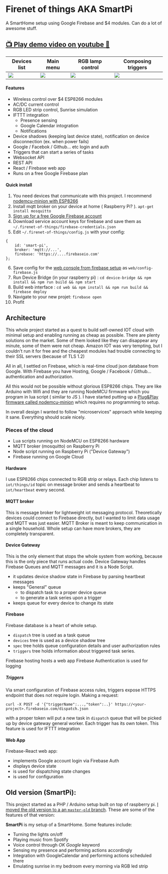 # Firenet of things AKA SmartPi

A SmartHome setup using Google Firebase and $4 modules. Can do a lot of awesome stuff.

## [📺 Play demo video on youtube 🎦](https://www.youtube.com/watch?v=AjtrikwHB_Y)


| Devices list                        | Main menu                           | RGB lamp control                    | Composing triggers                  |
|-------------------------------------|-------------------------------------|-------------------------------------|-------------------------------------|
|![](https://cldup.com/n84sS0Fi9M.png)|![](https://cldup.com/-n1hCbb30L.png)|![](https://cldup.com/7BJc3cMJIU.png)|![](https://cldup.com/wOSFFjdpGu.png)|


#### Features

- Wireless control over $4 ESP8266 modules
- AC/DC current control
- RGB LED strip control, Sunrise simulation
- IFTTT integration
	- Presence sensing
	- Google Calendar intogration
	- Notifications
- Device shadows (keeping last device state), notification on device disconnection (ex. when power fails)
- Google / Facebok / Github... etc login and auth
- Triggers that can start a series of tasks
- Websocket API
- REST API
- React / Firebase web app
- Runs on a free Google Firebase plan

#### Quick install

1. You need devices that communicate with this project. I recommend [nodemcu-minion with ESP8266](https://github.com/artpi/nodemcu-minion)
2. Install mqtt broker on your device at home ( Raspberry Pi? ). `apt-get install mosquitto`
3. [Sign up for a free Google Firebase account](https://firebase.google.com/)
4. Download service account keys for firebase and save them as `~/.firenet-of-things/firebase-credentials.json`
5. Edit `~/.firenet-of-things/config.js` with your config:
```
{
	id: 'smart-pi',
	broker: 'mqtt://...',
	firebase: 'https://....firebaseio.com'
};
```
6. Save config for the [web console from firebase setup](https://firebase.google.com/docs/web/setup) as `web/config-firebase.js`
7. Run Device Bridge (in your raspberry pi) : `cd device-bridge && npm install && npm run build && npm start`
8. Build web interface : `cd web && npm install && npm run build && firebase deploy`
9. Navigate to your new projet: `firebase open`
10. Profit

## Architecture

This whole project started as a quest to build self-owned IOT cloud with minimal setup and enabling running as cheap as possible.
There are plenty solutions on the market. Some of them looked like they can disappear any minute, some of them were not cheap.
Amazon IOT was very tempting, but I couldn't run it for free and the cheapest modules had trouble connecting to their SSL servers (because of TLS 1.2)

All in all, I settled on Firebase, which is real-time cloud json database from Google. With Firebase you have Hosting, Google / Facebook / Github... 
authentication and authorization.

All this would not be possible without glorious ESP8266 chips. They are like Arduino with Wifi and they are running NodeMCU firmware which you program in lua script ( similar to JS ).
I have started putting up a [ Plug&Play firmware called nodemcu-minion](https://github.com/artpi/nodemcu-minion) which requires no programming to setup.

In overall design I wanted to follow "microservices" approach while keeping it sane. Everything should scale nicely.

### Pieces of the cloud

- Lua scripts running on NodeMCU on ESP8266 hardware
- MQTT broker (mosquitto) on Raspberry Pi
- Node script running on Raspberry Pi ("Device Gateway")
- Firebase running on Google Cloud

#### Hardware

I use ESP8266 chips connected to RGB strip or relays.
Each chip listens to `iot/things/id` topic on message broker and sends a heartbeat to `iot/heartbeat` every second.

#### MQTT broker

This is message broker for lightweight iot messaging protocol.
Theoretically devices could connect to Firebase directly, but I wanted to limit data usage and MQTT was just easier. MQTT Broker is meant to keep communication in a single household. Whole setup can have more brokers, they are completely transparent.

#### Device Gateway

This is the only element that stops the whole system from working, because this is the only piece that runs actual code.
Device Gateway handles Firebase Queues and MQTT messages and it is a Node Script.
- it updates device shadow state in Firebase by parsing heartbeat messages
- keeps "General" queue
	- to dispatch task to a proper device queue
	- to generate a task series upon a trigger
- keeps queue for every device to change its state

#### Firebase

Firebase database is a heart of whole setup.
- `dispatch` tree is used as a task queue
- `devices` tree is used as a device shadow tree
- `spec` tree holds queue configuration details and user authorization rules
- `triggers` tree holds information about triggered task series.

Firebase hosting hosts a web app
Firebase Authentication is used for logging

##### Triggers

Via smart configuration of Firebase access rules, triggers expose HTTPS endpoint that does not require login.
Making a request:
```
curl -X POST -d '{"triggerName":...,"token":..}' https://<your-project>.firebaseio.com/dispatch.json
```
with a proper token will put a new task in `dispatch` queue that will be picked up by device gateway general worker. Each trigger has its own token.
This feature is used for IFTTT integration

#### Web App

Firebase-React web app:
- implements Google account login via Firebase Auth
- displays device state
- is used for dispatching state changes
- is used for configuration

## Old version (SmartPi):

This project started as a PHP / Arduino setup built on top of raspberry pi. [I moved the old version to a an `master-old` branch](https://github.com/artpi/SmartPi/tree/master-old).
These are some of the features of that version:

**SmartPi** is my setup of a SmartHome. Some features include:
- Turning the lights on/off
- Playing music from Spotify
- Voice control through *OK Google* keyword
- Sensing my presence and performing actions accordingly
- Integration with GoogleCalendar and performing actions scheduled there
- Emulating sunrise in my bedroom every morning via RGB led strip

